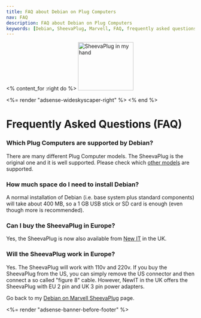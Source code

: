 ```yaml
---
title: FAQ about Debian on Plug Computers
nav: FAQ
description: FAQ about Debian on Plug Computers
keywords: [Debian, SheevaPlug, Marvell, FAQ, frequently asked questions, help, troubleshooting]
---
```


<% content_for :right do %>
<img src = "../images/r_sheevaplug_hand.jpg" class="border" alt="SheevaPlug in my hand" width="148" height="129" />

<%= render "adsense-wideskyscaper-right" %>
<% end %>

<h1>Frequently Asked Questions (FAQ)</h1>

<h3>Which Plug Computers are supported by Debian?</h3>

There are many different Plug Computer models.  The SheevaPlug is the
original one and it is well supported.  Please check which <a href =
"../plugs">other models</a> are supported.

<h3>How much space do I need to install Debian?</h3>

A normal installation of Debian (i.e. base system plus standard components)
will take about 400 MB, so a 1 GB USB stick or SD card is enough (even
though more is recommended).

<h3>Can I buy the SheevaPlug in Europe?</h3>

Yes, the SheevaPlug is now also available from <a href =
"http://www.newit.co.uk/">New IT</a> in the UK.

<h3>Will the SheevaPlug work in Europe?</h3>

Yes.  The SheevaPlug will work with 110v and 220v.  If you buy the
SheevaPlug from the US, you can simply remove the US connector and then
connect a so called "figure 8" cable.  However, NewIT in the UK offers the
SheevaPlug with EU 2 pin and UK 3 pin power adapters.

Go back to my <a href = "..">Debian on Marvell SheevaPlug</a> page.

<div class="bbf">
<%= render "adsense-banner-before-footer" %>
</div>

